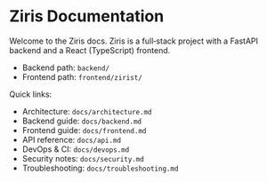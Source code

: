 # Ziris Documentation

Welcome to the Ziris docs. Ziris is a full‑stack project with a FastAPI backend and a React (TypeScript) frontend.

- Backend path: `backend/`
- Frontend path: `frontend/zirist/`

Quick links:
- Architecture: `docs/architecture.md`
- Backend guide: `docs/backend.md`
- Frontend guide: `docs/frontend.md`
- API reference: `docs/api.md`
- DevOps & CI: `docs/devops.md`
- Security notes: `docs/security.md`
- Troubleshooting: `docs/troubleshooting.md`

